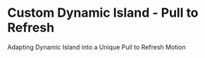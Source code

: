 # Custom Dynamic Island - Pull to Refresh

Adapting Dynamic Island into a Unique Pull to Refresh Motion

